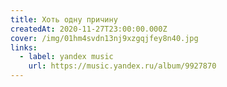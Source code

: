 ```yaml
---
title: Хоть одну причину
createdAt: 2020-11-27T23:00:00.000Z
cover: /img/01hm4svdn13nj9xzgqjfey8n40.jpg
links:
  - label: yandex music
    url: https://music.yandex.ru/album/9927870
---
```

